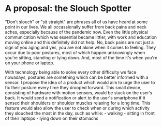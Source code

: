 # A proposal: the Slouch Spotter
<p> "Don't slouch" or "sit straight" are phrases all of us have heard at some point in our lives. We all occassionally suffer from back pains and neck aches, especially because of the pandemic now. Even the little physical communication which was essential became littler, with work and education moving online and this definitely did not help. No, back pains are not just a sign of you aging and yes, you are not alone when it comes to feeling. They occur due to poor postures, most of which happen unknowingly when you're sitting, standing or lying down. And, most of the time it's when you're on your phone or laptop. </p>
<p> With technology being able to solve every other difficulty we face nowadays, postures are something which can be better informed with a sensor. I propose the idea of a product which would aim to urge the user to fix their posture every time they drooped forward. This small device, consisting of hardware with motion sensors, would be stuck on the user's back. It would send a notification or alert to the user's smartphone if it sensed their shoulders or shoulder muscles relaxing for a long time. This feature would also allow the user to check when or during which activity they slouched the most in the day, such as while:
  - walking
  - sitting in front of their laptops
  - lying down on their stomachs
</p>
